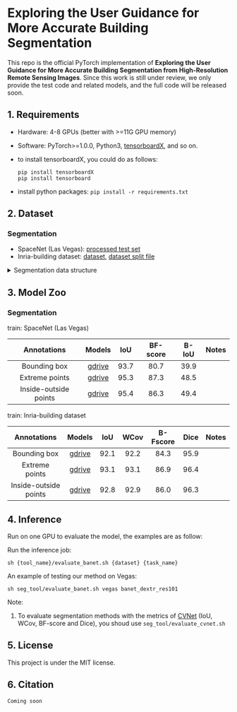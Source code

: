 # Exploring the User Guidance for More Accurate Building Segmentation

This repo is the official PyTorch implementation of **Exploring the User Guidance for More Accurate Building Segmentation from High-Resolution Remote Sensing Images**. Since this work is still under review, we only provide the test code and related models, and the full code will be released soon.

##  1. Requirements

   - Hardware: 4-8 GPUs (better with >=11G GPU memory)
   - Software: PyTorch>=1.0.0, Python3, [tensorboardX](https://github.com/lanpa/tensorboardX),  and so on.
   - to install tensorboardX, you could do as follows:

     ```
     pip install tensorboardX
     pip install tensorboard
     ```
- install python packages: `pip install -r requirements.txt`

## 2. Dataset

### Segmentation

- SpaceNet (Las Vegas): [processed test set](https://drive.google.com/file/d/1trVOeaDWKUey6c5Rk0ZTHZHES54w8J3A/view?usp=share_link)
- Inria-building dataset: [dataset](https://project.inria.fr/aerialimagelabeling/download/), [dataset split file](https://drive.google.com/file/d/1TnPz5G7hpavsqbnvBO7njgqLZJpyWTji/view?usp=share_link)

<details>
  <summary>Segmentation data structure</summary>
  <pre>
  DATA_ROOT
  ├── vegas
  │   ├── vegas_trainval_img_224_jpg
  │   ├── vegas_trainval_label_224_png_01
  │   ├── vegas_test_img_224_jpg
  │   ├── vegas_test_label_224_png_01
  ├── Inria_dataset
  │   ├── inria
  │   │   ├── img
  │   │   ├── inria_split
  │   │   ├── mask_all
  │   │   ├── mask_one
  │   │   ├── polygons.csv
  </pre>
</details>



## 3. Model Zoo

### Segmentation

train: SpaceNet (Las Vegas)

|      Annotations      |                            Models                            | IoU  | BF-score | B-IoU | Notes |
| :-------------------: | :----------------------------------------------------------: | :--: | :------: | :---: | ----- |
|     Bounding box      | [gdrive](https://drive.google.com/file/d/1c5jU82xNymisqAs6ZAqJwsR628qYDKSq/view?usp=sharing) | 93.7 |   80.7   | 39.9  |       |
|    Extreme points     | [gdrive](https://drive.google.com/file/d/1C04utTNe17hYk9wvsC0az4IB9SDZxZmn/view?usp=sharing) | 95.3 |   87.3   | 48.5  |       |
| Inside-outside points | [gdrive](https://drive.google.com/file/d/10nSvDqUo8kwhsUtUdxIsVqtpUyoFYSY_/view?usp=sharing) | 95.4 |   86.3   | 49.4  |       |

train: Inria-building dataset

|      Annotations      |                            Models                            | IoU  | WCov | B-Fscore | Dice | Notes |
| :-------------------: | :----------------------------------------------------------: | :--: | :--: | :------: | :--: | ----- |
|     Bounding box      | [gdrive](https://drive.google.com/file/d/1we5bI-TdyVGsh-FIRhvT4rFli0xg3Hyi/view?usp=sharing) | 92.1 | 92.2 |   84.3   | 95.9 |       |
|    Extreme points     | [gdrive](https://drive.google.com/file/d/1we5bI-TdyVGsh-FIRhvT4rFli0xg3Hyi/view?usp=sharing) | 93.1 | 93.1 |   86.9   | 96.4 |       |
| Inside-outside points | [gdrive](https://drive.google.com/file/d/1ttV0-rSssoekS02EyzcmtXGhM-o-BpGp/view?usp=share_link) | 92.8 | 92.9 |   86.0   | 96.3 |       |

## 4. Inference

Run on one GPU to evaluate the model, the examples are as follow:

Run the inference job:

```shell
sh {tool_name}/evaluate_banet.sh {dataset} {task_name}
```

An example of testing our method on Vegas:

```shell
sh seg_tool/evaluate_banet.sh vegas banet_dextr_res101
```

Note:

1. To evaluate segmentation methods with the metrics of [CVNet](https://github.com/xzq-njust/CVNet) (IoU, WCov, BF-score and Dice),  you shoud use `seg_tool/evaluate_cvnet.sh`

## 5. License

This project is under the MIT license.

## 6. Citation

```
Coming soon
```
